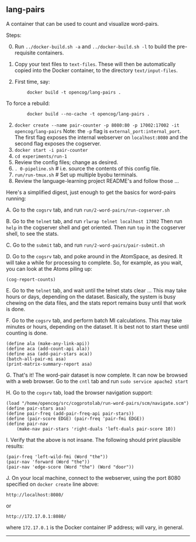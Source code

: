 lang-pairs
----------
A container that can be used to count and visualize word-pairs.

Steps:

0. Run `../docker-build.sh -a` and `../docker-build.sh -l` to build
    the pre-requisite containers.

0. Copy your text files to `text-files`. These will then be
   automatically copied into the Docker container, to the
   directory `text/input-files`.
1. First time, say:
```
        docker build -t opencog/lang-pairs .
```
   To force a rebuild:
```
        docker build --no-cache -t opencog/lang-pairs .
```
2. `docker create --name pair-counter -p 8080:80 -p 17002:17002 -it opencog/lang-pairs`
   Note: the `-p` flag is `external_port:internal_port`. The first flag
   exposes the internal webserver on `localhost:8080` and the second
   flag exposes the cogserver.
3. `docker start -i pair-counter`
4. `cd experiments/run-1`
5. Review the config files; change as desired.
6. `. 0-pipeline.sh`  # i.e. source the contents of this config file.
7. `run/run-tmux.sh`  # Set up multiple byobu terminals.
8. Review the language-learning project README's and follow those ...

Here's a simplified digest, just enough to get the basics for word-pairs
running:

A. Go to the `cogsrv` tab, and run `run/2-word-pairs/run-cogserver.sh`

B. Go to the `telnet` tab, and run `rlwrap telnet localhost 17002`
   Then run `help` in the cogserver shell and get oriented.
   Then run `top`  in the cogserver shell, to see the stats.

C. Go to the `submit` tab, and run `run/2-word-pairs/pair-submit.sh`

D. Go to the `cogsrv` tab, and poke around in the AtomSpace, as
   desired. It will take a while for processing to complete. So,
   for example, as you wait, you can look at the Atoms piling up:
```
(cog-report-counts)
```
E. Go to the `telnet` tab, and wait until the telnet stats clear ...
   This may take hours or days, depending on the dataset.
   Basically, the system is busy chewing on the data files, and the
   stats report remains busy until that work is done.

F. Go to the `cogsrv` tab, and perform batch MI calculations.
   This may take minutes or hours, depending on the dataset.
   It is best not to start these until counting is done.
```
(define ala (make-any-link-api))
(define aca (add-count-api ala))
(define asa (add-pair-stars aca))
(batch-all-pair-mi asa)
(print-matrix-summary-report asa)
```

G. That's it! The word-pair dataset is now complete.  It can now be
   browsed with a web browser.
   Go to the `cntl` tab and run `sudo service apache2 start`

H. Go to the `cogsrv` tab, load the browser navigation support:
```
(load "/home/opencog/src/cogprotolab/run-word-pairs/scm/navigate.scm")
(define pair-stars asa)
(define pair-freq (add-pair-freq-api pair-stars))
(define (pair-score EDGE) (pair-freq 'pair-fmi EDGE))
(define pair-nav
	(make-nav pair-stars 'right-duals 'left-duals pair-score 10))
```

I. Verify that the above is not insane. The following should print
   plausible results:
```
(pair-freq 'left-wild-fmi (Word "the"))
(pair-nav 'forward (Word "the"))
(pair-nav 'edge-score (Word "the") (Word "door"))
```

J. On your local machine, connect to the webserver, using the port 8080
   specified on `docker create` line above:
```
http://localhost:8080/
```
   or
```
http://172.17.0.1:8080/
```
   where `172.17.0.1` is the Docker container IP address; will vary,
   in general.

----
